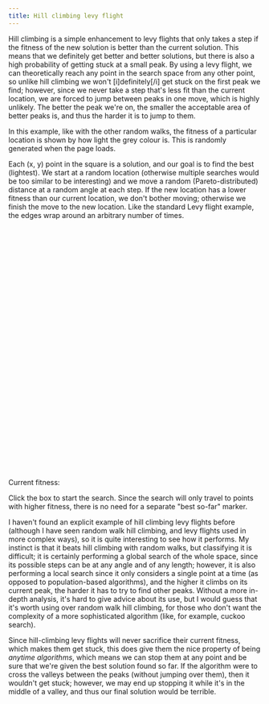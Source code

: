 ```yaml
---
title: Hill climbing levy flight
---
```

Hill climbing is a simple enhancement to levy flights that only takes a step if the fitness of the new solution is better than the current solution. This means that we definitely get better and better solutions, but there is also a high probability of getting stuck at a small peak. By using a levy flight, we can theoretically reach any point in the search space from any other point, so unlike hill climbing we won't [i]definitely[/i] get stuck on the first peak we find; however, since we never take a step that's less fit than the current location, we are forced to jump between peaks in one move, which is highly unlikely. The better the peak we're on, the smaller the acceptable area of better peaks is, and thus the harder it is to jump to them.

In this example, like with the other random walks, the fitness of a particular location is shown by how light the grey colour is. This is randomly generated when the page loads.

Each (x, y) point in the square is a solution, and our goal is to find the best (lightest). We start at a random location (otherwise multiple searches would be too similar to be interesting) and we move a random (Pareto-distributed) distance at a random angle at each step. If the new location has a lower fitness than our current location, we don't bother moving; otherwise we finish the move to the new location. Like the standard Levy flight example, the edges wrap around an arbitrary number of times.

<div id="levyhill_playfield" style="width: 500px; height: 500px;"></div>
<form action="#" type="get">
<div>
  <span>Current fitness:</label>&nbsp;&nbsp;<a id="levyhill_fitness_display"></a>
</div>
</form>
<script src="/js/jquery.js"></script>
<script src="/js/jquery_svg.js"></script>
<script src="/js/underscore.js"></script>
<script src="/js/optimisation/levyhill.js"></script>

Click the box to start the search. Since the search will only travel to points with higher fitness, there is no need for a separate "best so-far" marker.

I haven't found an explicit example of hill climbing levy flights before (although I have seen random walk hill climbing, and levy flights used in more complex ways), so it is quite interesting to see how it performs. My instinct is that it beats hill climbing with random walks, but classifying it is difficult; it is certainly performing a global search of the whole space, since its possible steps can be at any angle and of any length; however, it is also performing a local search since it only considers a single point at a time (as opposed to population-based algorithms), and the higher it climbs on its current peak, the harder it has to try to find other peaks. Without a more in-depth analysis, it's hard to give advice about its use, but I would guess that it's worth using over random walk hill climbing, for those who don't want the complexity of a more sophisticated algorithm (like, for example, cuckoo search).

Since hill-climbing levy flights will never sacrifice their current fitness, which makes them get stuck, this does give them the nice property of being *anytime algorithms*, which means we can stop them at any point and be sure that we're given the best solution found so far. If the algorithm were to cross the valleys between the peaks (without jumping over them), then it wouldn't get stuck; however, we may end up stopping it while it's in the middle of a valley, and thus our final solution would be terrible.
